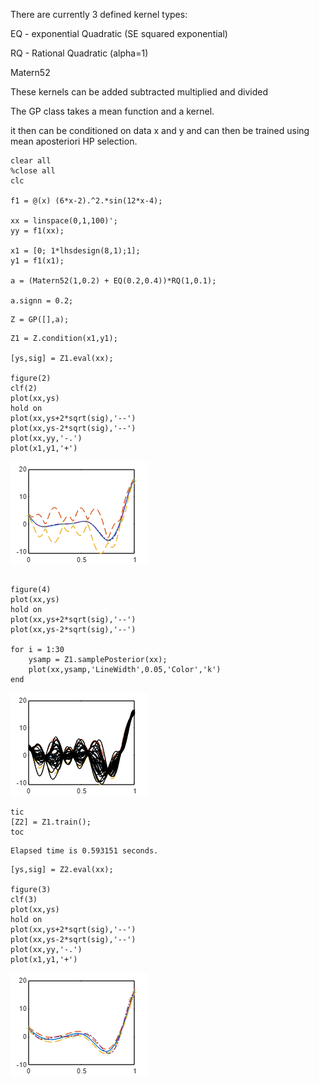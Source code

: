 There are currently 3 defined kernel types:

EQ - exponential Quadratic (SE squared exponential)

RQ - Rational Quadratic (alpha=1)

Matern52

These kernels can be added subtracted multiplied and divided

  

The GP class takes a mean function and a kernel.

  

it then can be conditioned on data x and y and can then be trained using mean aposteriori HP selection.

```matlab:Code
clear all
%close all
clc

f1 = @(x) (6*x-2).^2.*sin(12*x-4);

xx = linspace(0,1,100)';
yy = f1(xx);

x1 = [0; 1*lhsdesign(8,1);1];
y1 = f1(x1);

a = (Matern52(1,0.2) + EQ(0.2,0.4))*RQ(1,0.1);

a.signn = 0.2;
```

```matlab:Code
Z = GP([],a);
```

```matlab:Code
Z1 = Z.condition(x1,y1);

[ys,sig] = Z1.eval(xx);

figure(2)
clf(2)
plot(xx,ys)
hold on
plot(xx,ys+2*sqrt(sig),'--')
plot(xx,ys-2*sqrt(sig),'--')
plot(xx,yy,'-.')
plot(x1,y1,'+')
```

![figure_0.png](TestGPClass_images/figure_0.png)

```matlab:Code

```

```matlab:Code
figure(4)
plot(xx,ys)
hold on
plot(xx,ys+2*sqrt(sig),'--')
plot(xx,ys-2*sqrt(sig),'--')

for i = 1:30
    ysamp = Z1.samplePosterior(xx);
    plot(xx,ysamp,'LineWidth',0.05,'Color','k')
end
```

![figure_1.png](TestGPClass_images/figure_1.png)

```matlab:Code
tic
[Z2] = Z1.train();
toc
```

```text:Output
Elapsed time is 0.593151 seconds.
```

```matlab:Code
[ys,sig] = Z2.eval(xx);

figure(3)
clf(3)
plot(xx,ys)
hold on
plot(xx,ys+2*sqrt(sig),'--')
plot(xx,ys-2*sqrt(sig),'--')
plot(xx,yy,'-.')
plot(x1,y1,'+')
```

![figure_2.png](TestGPClass_images/figure_2.png)
